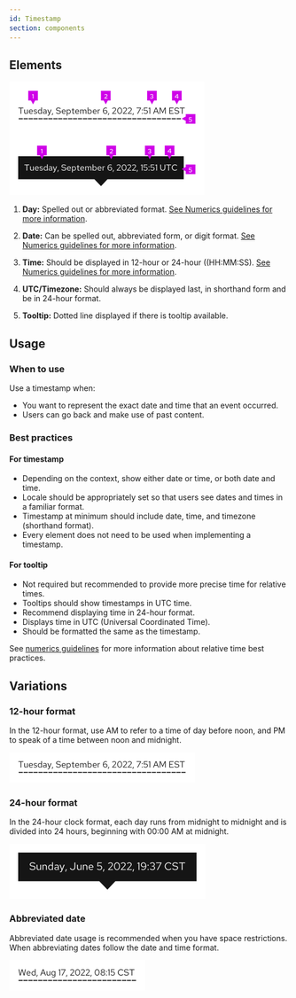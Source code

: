 ```yaml
---
id: Timestamp
section: components
---
```


## Elements

<img src="./img/timestamp-elements.png" alt="Timestamp with tooltip underline" width="352"/>

1. **Day:** Spelled out or abbreviated format. [See Numerics guidelines for more information](https://v4-archive.patternfly.org/v4/ux-writing/numerics).
2. **Date:** Can be spelled out, abbreviated form, or digit format. [See Numerics guidelines for more information](https://v4-archive.patternfly.org/v4/ux-writing/numerics).
3. **Time:** Should be displayed in 12-hour or 24-hour ((HH:MM:SS). [See Numerics guidelines for more information](https://v4-archive.patternfly.org/v4/ux-writing/numerics).

4. **UTC/Timezone:** Should always be displayed last, in shorthand form and be in 24-hour format.
5. **Tooltip:** Dotted line displayed if there is tooltip available.

## Usage
### When to use
Use a timestamp when:
- You want to represent the exact date and time that an event occurred.
- Users can go back and make use of past content.

### Best practices
#### For timestamp
- Depending on the context, show either date or time, or both date and time.
- Locale should be appropriately set so that users see dates and times in a familiar format.
- Timestamp at minimum should include date, time, and timezone (shorthand format).
- Every element does not need to be used when implementing a timestamp.
#### For tooltip
- Not required but recommended to provide more precise time for relative times. 
- Tooltips should show timestamps in UTC time.
- Recommend displaying time in 24-hour format.
- Displays time in UTC (Universal Coordinated Time).
- Should be formatted the same as the timestamp. 

See [numerics guidelines](https://v4-archive.patternfly.org/v4/ux-writing/numerics) for more information about relative time best practices.

## Variations
### 12-hour format
In the 12-hour format, use AM to refer to a time of day before noon, and PM to speak of a time between noon and midnight.

<img src="./img/timestamp-using-am-pm.png" alt="Timestamp AM/PM format" width="335"/>

### 24-hour format
In the 24-hour clock format, each day runs from midnight to midnight and is divided into 24 hours, beginning with 00:00 AM at midnight. 

<img src="./img/timestamp-24-hour-format.png" alt="Timestamp with 24 hour format" width="354"/>

### Abbreviated date
Abbreviated date usage is recommended when you have space restrictions. When abbreviating dates follow the date and time format. 

<img src="./img/timestamp-Abbreviated-date.png" alt="Timestamp with abbreviated date format" width="245"/>
